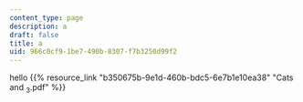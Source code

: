 ```yaml
---
content_type: page
description: a
draft: false
title: a
uid: 966c0cf9-1be7-490b-8307-f7b3250d99f2
---
```

hello {{% resource_link "b350675b-9e1d-460b-bdc5-6e7b1e10ea38" "Cats and <sub>3</sub>.pdf" %}}